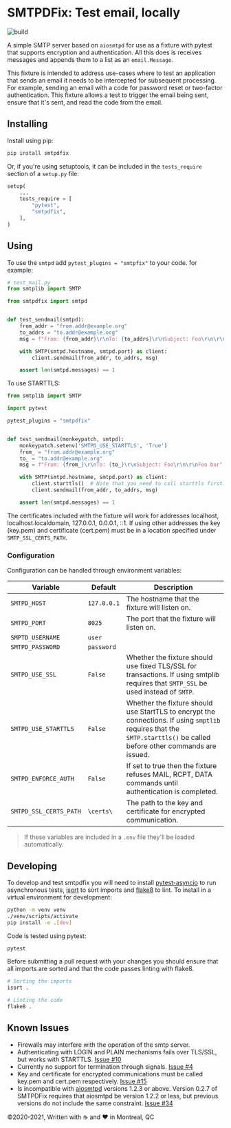 # SMTPDFix: Test email, locally

![build](https://github.com/bebleo/bebleo_smtpd_fixture/workflows/build/badge.svg)

A simple SMTP server based on `aiosmtpd` for use as a fixture with pytest that supports encryption and authentication. All this does is receives messages and appends them to a list as an `email.Message`.

This fixture is intended to address use-cases where to test an application that sends an email it needs to be intercepted for subsequent processing. For example, sending an email with a code for password reset or two-factor authentication. This fixture allows a test to trigger the email being sent, ensure that it's sent, and read the code from the email.

## Installing

Install using pip:

```sh
pip install smtpdfix
```

Or, if you're using setuptools, it can be included in the `tests_require` section of a `setup.py` file:

```python
setup(
    ...
    tests_require = [
        "pytest",
        "smtpdfix",
    ],
)
```

## Using

To use the `smtpd` add `pytest_plugins = "smtpfix"` to your code. for example:

```python
# test_mail.py
from smtplib import SMTP

from smtpdfix import smtpd


def test_sendmail(smtpd):
    from_addr = "from.addr@example.org"
    to_addrs = "to.addr@example.org"
    msg = f"From: {from_addr}\r\nTo: {to_addrs}\r\nSubject: Foo\r\n\r\nFoo bar"

    with SMTP(smtpd.hostname, smtpd.port) as client:
        client.sendmail(from_addr, to_addrs, msg)

    assert len(smtpd.messages) == 1
```

To use STARTTLS:

```python
from smtplib import SMTP

import pytest

pytest_plugins = "smtpdfix"


def test_sendmail(monkeypatch, smtpd):
    monkeypatch.setenv('SMTPD_USE_STARTTLS', 'True')
    from_ = "from.addr@example.org"
    to_ = "to.addr@example.org"
    msg = f"From: {from_}\r\nTo: {to_}\r\nSubject: Foo\r\n\r\nFoo bar"

    with SMTP(smtpd.hostname, smtpd.port) as client:
        client.starttls()  # Note that you need to call starttls first.
        client.sendmail(from_addr, to_addrs, msg)

    assert len(smtpd.messages) == 1
```

The certificates included with the fixture will work for addresses localhost, localhost.localdomain, 127.0.0.1, 0.0.0.1, ::1. If using other addresses the key (key.pem) and certificate (cert.pem) must be in a location specified under `SMTP_SSL_CERTS_PATH`.

### Configuration

Configuration can be handled through environment variables:

Variable | Default | Description
---------|---------|------------
`SMTPD_HOST` | `127.0.0.1` | The hostname that the fixture will listen on.
`SMTPD_PORT` | `8025` | The port that the fixture will listen on.
`SMPTD_USERNAME` | `user` |  
`SMTPD_PASSWORD` | `password` |  
`SMTPD_USE_SSL` | `False` | Whether the fixture should use fixed TLS/SSL for transactions. If using smtplib requires that `SMTP_SSL` be used instead of `SMTP`.
`SMTPD_USE_STARTTLS` | `False` | Whether the fixture should use StartTLS to encrypt the connections. If using `smptlib` requires that the `SMTP.starttls()` be called before other commands are issued.
`SMTPD_ENFORCE_AUTH` | `False` | If set to true then the fixture refuses MAIL, RCPT, DATA commands until authentication is completed.
`SMTPD_SSL_CERTS_PATH` | `\certs\` | The path to the key and certificate for encrypted communication.

> If these variables are included in a `.env` file they'll be loaded automatically.

## Developing

To develop and test smtpdfix you will need to install [pytest-asyncio](https://github.com/pytest-dev/pytest-asyncio) to run asynchronous tests, [isort](https://pycqa.github.io/isort/) to sort imports and [flake8](https://flake8.pycqa.org/en/latest/) to lint. To install in a virtual environment for development:

```sh
python -m venv venv
./venv/scripts/activate
pip install -e .[dev]
```

Code is tested using pytest:

```sh
pytest
```

Before submitting a pull request with your changes you should ensure that all imports are sorted and that the code passes linting with flake8.

```sh
# Sorting the imports
isort .

# Linting the code
flake8 .
```

## Known Issues

+ Firewalls may interfere with the operation of the smtp server.
+ Authenticating with LOGIN and PLAIN mechanisms fails over TLS/SSL, but works with STARTTLS. [Issue #10](https://github.com/bebleo/smtpdfix/issues/10)
+ Currently no support for termination through signals. [Issue #4](https://github.com/bebleo/smtpdfix/issues/4)
+ Key and certificate for encrypted communications must be called key.pem and cert.pem respectively. [Issue #15](https://github.com/bebleo/smtpdfix/issues/15)
+ Is incompatible with [aiosmtpd](https://github.com/aio-libs/aiosmtpd) versions 1.2.3 or above. Version 0.2.7 of SMTPDFix requires that aiosmtpd be version 1.2.2 or less, but previous versions do not include the same constraint. [Issue #34](https://github.com/bebleo/smtpdfix/issues/34)
  
©2020-2021, Written with ☕ and ❤ in Montreal, QC
